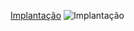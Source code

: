 [Implantação](https://drive.google.com/file/d/128isqtXfkjFR5JcUbpNoQRJYQyoxPGLI/view?usp=sharing)
![Implantação](https://drive.google.com/file/d/128isqtXfkjFR5JcUbpNoQRJYQyoxPGLI/view?usp=sharing)
